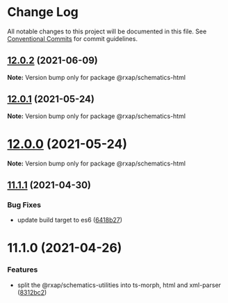 # Change Log

All notable changes to this project will be documented in this file.
See [Conventional Commits](https://conventionalcommits.org) for commit guidelines.

## [12.0.2](https://gitlab.com/rxap/packages/compare/@rxap/schematics-html@11.1.2...@rxap/schematics-html@12.0.2) (2021-06-09)

**Note:** Version bump only for package @rxap/schematics-html





## [12.0.1](https://gitlab.com/rxap/packages/compare/@rxap/schematics-html@12.0.0...@rxap/schematics-html@12.0.1) (2021-05-24)

**Note:** Version bump only for package @rxap/schematics-html





# [12.0.0](https://gitlab.com/rxap/packages/compare/@rxap/schematics-html@11.1.1...@rxap/schematics-html@12.0.0) (2021-05-24)

**Note:** Version bump only for package @rxap/schematics-html





## [11.1.1](https://gitlab.com/rxap/packages/compare/@rxap/schematics-html@11.1.0...@rxap/schematics-html@11.1.1) (2021-04-30)


### Bug Fixes

* update build target to es6 ([6418b27](https://gitlab.com/rxap/packages/commit/6418b27af301db0c794bb584504d786ad20cfe8c))





# 11.1.0 (2021-04-26)


### Features

* split the @rxap/schematics-utilities into ts-morph, html and xml-parser ([8312bc2](https://gitlab.com/rxap/packages/commit/8312bc2c11d1b15e57185726b62d3b80acf135f9))
